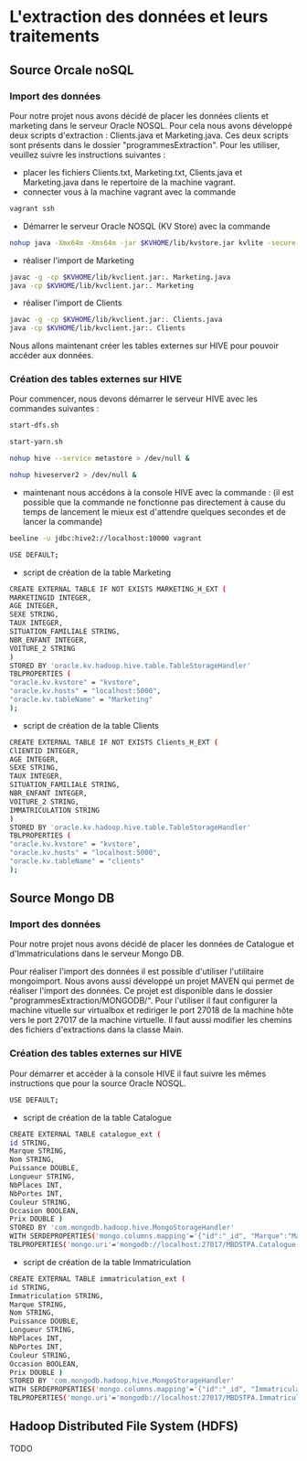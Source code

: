 # L'extraction des données et leurs traitements

## Source Orcale noSQL

### Import des données
Pour notre projet nous avons décidé de placer les données clients et marketing dans le serveur Oracle NOSQL. Pour cela nous avons développé deux scripts d'extraction : Clients.java et Marketing.java. Ces deux scripts sont présents dans le dossier "programmesExtraction". Pour les utiliser, veuillez suivre les instructions suivantes : 
- placer les fichiers Clients.txt, Marketing.txt, Clients.java et Marketing.java dans le repertoire de la machine vagrant.
- connecter vous à la machine vagrant avec la commande 
```bash 
vagrant ssh
```	
- Démarrer le serveur Oracle NOSQL (KV Store) avec la commande 
```bash
nohup java -Xmx64m -Xms64m -jar $KVHOME/lib/kvstore.jar kvlite -secure-config disable -root $KVROOT &
```
- réaliser l'import de Marketing
```bash
javac -g -cp $KVHOME/lib/kvclient.jar:. Marketing.java
java -cp $KVHOME/lib/kvclient.jar:. Marketing
```
- réaliser l'import de Clients
```bash
javac -g -cp $KVHOME/lib/kvclient.jar:. Clients.java
java -cp $KVHOME/lib/kvclient.jar:. Clients
```
Nous allons maintenant créer les tables externes sur HIVE pour pouvoir accéder aux données.

### Création des tables externes sur HIVE
Pour commencer, nous devons démarrer le serveur HIVE avec les commandes suivantes :  
```bash
start-dfs.sh
```
```bash
start-yarn.sh
```
```bash
nohup hive --service metastore > /dev/null &
```
```bash
nohup hiveserver2 > /dev/null &
```
- maintenant nous accédons à la console HIVE avec la commande : (il est possible que la commande ne fonctionne pas directement à cause du temps de lancement le mieux est d'attendre quelques secondes et de lancer la commande)
```bash
beeline -u jdbc:hive2://localhost:10000 vagrant
```
```bash
USE DEFAULT;
```
- script de création de la table Marketing

```bash
CREATE EXTERNAL TABLE IF NOT EXISTS MARKETING_H_EXT (
MARKETINGID INTEGER,
AGE INTEGER,
SEXE STRING,
TAUX INTEGER,
SITUATION_FAMILIALE STRING,
NBR_ENFANT INTEGER,
VOITURE_2 STRING
)
STORED BY 'oracle.kv.hadoop.hive.table.TableStorageHandler'
TBLPROPERTIES (
"oracle.kv.kvstore" = "kvstore",
"oracle.kv.hosts" = "localhost:5000",
"oracle.kv.tableName" = "Marketing"
);
```

- script de création de la table Clients

```bash
CREATE EXTERNAL TABLE IF NOT EXISTS Clients_H_EXT (
ClIENTID INTEGER,
AGE INTEGER,
SEXE STRING,
TAUX INTEGER,
SITUATION_FAMILIALE STRING,
NBR_ENFANT INTEGER,
VOITURE_2 STRING,
IMMATRICULATION STRING
)
STORED BY 'oracle.kv.hadoop.hive.table.TableStorageHandler'
TBLPROPERTIES (
"oracle.kv.kvstore" = "kvstore",
"oracle.kv.hosts" = "localhost:5000",
"oracle.kv.tableName" = "clients"
);
```

## Source Mongo DB

### Import des données

Pour notre projet nous avons décidé de placer les données de Catalogue et d'Immatriculations dans le serveur Mongo DB.

Pour réaliser l'import des données il est possible d'utiliser l'utilitaire mongoimport. Nous avons aussi développé un projet MAVEN qui permet de réaliser l'import des données. Ce projet est disponible dans le dossier "programmesExtraction/MONGODB/". Pour l'utiliser il faut configurer la machine vituelle sur virtualbox et rediriger le port 27018 de la machine hôte vers le port 27017 de la machine virtuelle. Il faut aussi modifier les chemins des fichiers d'extractions dans la classe Main.

### Création des tables externes sur HIVE

Pour démarrer et accéder à la console HIVE il faut suivre les mêmes instructions que pour la source Oracle NOSQL.

```bash
USE DEFAULT;
```

- script de création de la table Catalogue

```bash
CREATE EXTERNAL TABLE catalogue_ext ( 
id STRING, 
Marque STRING,
Nom STRING,
Puissance DOUBLE,
Longueur STRING,
NbPlaces INT,
NbPortes INT,
Couleur STRING,
Occasion BOOLEAN,
Prix DOUBLE )
STORED BY 'com.mongodb.hadoop.hive.MongoStorageHandler'
WITH SERDEPROPERTIES('mongo.columns.mapping'='{"id":"_id", "Marque":"Marque", "Nom" : "Nom", "Puissance": "Puissance", "Longueur" : "Longueur", "NbPlaces" : "NbPlaces", "NbPortes" : "NbPortes", "Couleur" : "Couleur", "Occasion" : "Occasion", "Prix" : "Prix"}')
TBLPROPERTIES('mongo.uri'='mongodb://localhost:27017/MBDSTPA.Catalogue');
```

- script de création de la table Immatriculation

```bash
CREATE EXTERNAL TABLE immatriculation_ext ( 
id STRING,
Immatriculation STRING, 
Marque STRING,
Nom STRING,
Puissance DOUBLE,
Longueur STRING,
NbPlaces INT,
NbPortes INT,
Couleur STRING,
Occasion BOOLEAN,
Prix DOUBLE )
STORED BY 'com.mongodb.hadoop.hive.MongoStorageHandler'
WITH SERDEPROPERTIES('mongo.columns.mapping'='{"id":"_id", "Immatriculation":"Immatriculation", "Marque":"Marque", "Nom" : "Nom", "Puissance": "Puissance", "Longueur" : "Longueur", "NbPlaces" : "NbPlaces", "NbPortes" : "NbPortes", "Couleur" : "Couleur", "Occasion" : "Occasion", "Prix" : "Prix"}')
TBLPROPERTIES('mongo.uri'='mongodb://localhost:27017/MBDSTPA.Immatriculation');
```

## Hadoop Distributed File System (HDFS)
TODO